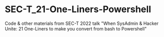 # SEC-T_21-One-Liners-Powershell
Code &amp; other materials from SEC-T 2022 talk "When SysAdmin &amp; Hacker Unite: 21 One-Liners to make you convert from bash to Powershell"
